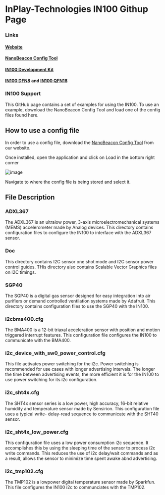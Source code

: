 # InPlay-Technologies IN100 Githup Page
### Links
#### [Website](https://inplay-tech.com)
#### [NanoBeacon Config Tool](https://inplay-tech.com/nanobeacon-config-tool)
#### [IN100 Development Kit](https://www.digikey.com/en/products/detail/inplay-inc/IN1BN-DKC0-100-C0/15652914?s=N4IgTCBcDaIJIDsCMAGFIC6BfIA)
#### [IN100 DFN8](https://www.digikey.com/en/products/detail/inplay-inc/IN100-D1-R-RC0I/15652913) and [IN100 QFN18](https://www.digikey.com/en/products/detail/inplay-inc/IN100-Q1-R-RC0I/15652915)

### IN100 Support

This GitHub page contains a set of examples for using the IN100. To use an example, 
download the NanoBeacon Config Tool and load one of the config files found here.

## How to use a config file

In order to use a config file, download the [NanoBeacon Config Tool](https://inplay-tech.com/nanobeacon-config-tool) from our website.

Once installed, open the application and click on Load in the bottom right corner

![image](https://user-images.githubusercontent.com/114425682/193160993-83471116-5d56-492c-ab94-f5873a315d6a.png)

Navigate to where the config file is being stored and select it.

## File Description

### ADXL367

The ADXL367 is an ultralow power, 3-axis microelectromechanical systems (MEMS) accelerometer
made by Analog devices. This directory contains configuration files to configure the
IN100 to interface with the ADXL367 sensor.

### Doc

This directory contains I2C sensor one shot mode and I2C sensor power control guides.
THis directory also contains Scalable Vector Graphics files on I2C timings.

### SGP40

The SGP40 is a digital gas sensor designed for easy integration into air purifiers 
or demand controlled ventilation systems made by Adafruit. This directory contains
configuration files to use the SGP40 with the IN100.

### i2cbma400.cfg

The BMA400 is a 12-bit triaxal acceleration sensor with position and motion triggered 
interrupt features. This configuration file configures the IN100 to communicate with
the BMA400.

### i2c_device_with_sw0_power_control.cfg

This file activates power switching for the i2c. Power switching is recommended for
use cases with longer advertising intervals. The longer the time between advertising
events, the more efficient it is for the IN100 to use power switching for its i2c
configuration.

### i2c_sht4x.cfg

The SHT4x sensor series is a low power, high accuracy, 16-bit relative humidity and
temperature sensor made by Sensirion. This configuration file uses a typical write-
delay-read sequence to communicate with the SHT40 sensor.

### i2c_sht4x_low_power.cfg

This configuration file uses a low power consumption i2c sequence. It accomplishes
this by using the sleeping time of the sensor to process i2c write commands. This
reduces the use of i2c delay/wait commands and as a result, allows the sensor to
minimize time spent awake abnd advertising.

### i2c_tmp102.cfg

The TMP102 is a lowpower digital temperature sensor made by Sparkfun. This file
configures the IN100 i2c to communciates with the TMP102.

